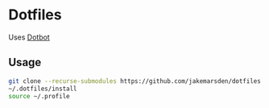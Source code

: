 # Dotfiles

Uses [Dotbot](https://github.com/anishathalye/dotbot)

## Usage

```bash
git clone --recurse-submodules https://github.com/jakemarsden/dotfiles.git ~/.dotfiles
~/.dotfiles/install
source ~/.profile
```
